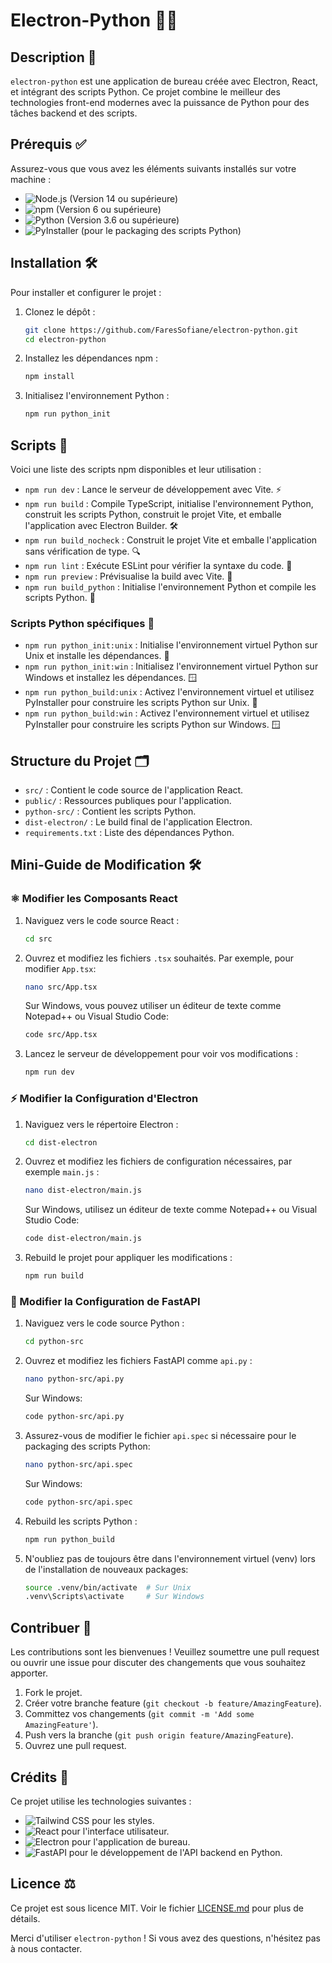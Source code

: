 # Electron-Python 🚀🐍

## Description 📖

`electron-python` est une application de bureau créée avec Electron, React, et intégrant des scripts Python. Ce projet combine le meilleur des technologies front-end modernes avec la puissance de Python pour des tâches backend et des scripts.

## Prérequis ✅

Assurez-vous que vous avez les éléments suivants installés sur votre machine :

- ![Node.js](https://img.shields.io/badge/-Node.js-339933?logo=node.js&logoColor=white) (Version 14 ou supérieure)
- ![npm](https://img.shields.io/badge/-npm-CB3837?logo=npm&logoColor=white) (Version 6 ou supérieure)
- ![Python](https://img.shields.io/badge/-Python-3776AB?logo=python&logoColor=white) (Version 3.6 ou supérieure)
- ![PyInstaller](https://img.shields.io/badge/-PyInstaller-3776AB?logo=python&logoColor=white) (pour le packaging des scripts Python)

## Installation 🛠️

Pour installer et configurer le projet :

1. Clonez le dépôt :
    ```sh
    git clone https://github.com/FaresSofiane/electron-python.git
    cd electron-python
    ```

2. Installez les dépendances npm :
    ```sh
    npm install
    ```

3. Initialisez l'environnement Python :
    ```sh
    npm run python_init
    ```

## Scripts 📜

Voici une liste des scripts npm disponibles et leur utilisation :

- `npm run dev` : Lance le serveur de développement avec Vite. ⚡
- `npm run build` : Compile TypeScript, initialise l'environnement Python, construit les scripts Python, construit le projet Vite, et emballe l'application avec Electron Builder. 🛠️
- `npm run build_nocheck` : Construit le projet Vite et emballe l'application sans vérification de type. 🔍
- `npm run lint` : Exécute ESLint pour vérifier la syntaxe du code. 🧹
- `npm run preview` : Prévisualise la build avec Vite. 👀
- `npm run build_python` : Initialise l'environnement Python et compile les scripts Python. 🐍

### Scripts Python spécifiques 🐍

- `npm run python_init:unix` : Initialise l'environnement virtuel Python sur Unix et installe les dépendances. 🐧
- `npm run python_init:win` : Initialisez l'environnement virtuel Python sur Windows et installez les dépendances. 🪟
- `npm run python_build:unix` : Activez l'environnement virtuel et utilisez PyInstaller pour construire les scripts Python sur Unix. 🐧
- `npm run python_build:win` : Activez l'environnement virtuel et utilisez PyInstaller pour construire les scripts Python sur Windows. 🪟

## Structure du Projet 🗂️

- `src/` : Contient le code source de l'application React.
- `public/` : Ressources publiques pour l'application.
- `python-src/` : Contient les scripts Python.
- `dist-electron/` : Le build final de l'application Electron.
- `requirements.txt` : Liste des dépendances Python.

## Mini-Guide de Modification 🛠️

### ⚛️ Modifier les Composants React

1. Naviguez vers le code source React :
    ```sh
    cd src
    ```

2. Ouvrez et modifiez les fichiers `.tsx` souhaités. Par exemple, pour modifier `App.tsx`:
    ```sh
    nano src/App.tsx
    ```

    Sur Windows, vous pouvez utiliser un éditeur de texte comme Notepad++ ou Visual Studio Code:
    ```sh
    code src/App.tsx
    ```

3. Lancez le serveur de développement pour voir vos modifications :
    ```sh
    npm run dev
    ```

### ⚡ Modifier la Configuration d'Electron

1. Naviguez vers le répertoire Electron :
    ```sh
    cd dist-electron
    ```

2. Ouvrez et modifiez les fichiers de configuration nécessaires, par exemple `main.js` :
    ```sh
    nano dist-electron/main.js
    ```

    Sur Windows, utilisez un éditeur de texte comme Notepad++ ou Visual Studio Code:
    ```sh
    code dist-electron/main.js
    ```

3. Rebuild le projet pour appliquer les modifications :
    ```sh
    npm run build
    ```

### 🚀 Modifier la Configuration de FastAPI

1. Naviguez vers le code source Python :
    ```sh
    cd python-src
    ```

2. Ouvrez et modifiez les fichiers FastAPI comme `api.py` :
    ```sh
    nano python-src/api.py
    ```

    Sur Windows:
    ```sh
    code python-src/api.py
    ```

3. Assurez-vous de modifier le fichier `api.spec` si nécessaire pour le packaging des scripts Python:
    ```sh
    nano python-src/api.spec
    ```

    Sur Windows:
    ```sh
    code python-src/api.spec
    ```

4. Rebuild les scripts Python :
    ```sh
    npm run python_build
    ```

5. N'oubliez pas de toujours être dans l'environnement virtuel (venv) lors de l'installation de nouveaux packages:
    ```sh
    source .venv/bin/activate  # Sur Unix
    .venv\Scripts\activate     # Sur Windows
    ```

## Contribuer 👐

Les contributions sont les bienvenues ! Veuillez soumettre une pull request ou ouvrir une issue pour discuter des changements que vous souhaitez apporter.

1. Fork le projet.
2. Créer votre branche feature (`git checkout -b feature/AmazingFeature`).
3. Committez vos changements (`git commit -m 'Add some AmazingFeature'`).
4. Push vers la branche (`git push origin feature/AmazingFeature`).
5. Ouvrez une pull request.

## Crédits 👏

Ce projet utilise les technologies suivantes :

- ![Tailwind CSS](https://img.shields.io/badge/-Tailwind%20CSS-06B6D4?logo=tailwindcss&logoColor=white) pour les styles.
- ![React](https://img.shields.io/badge/-React-61DAFB?logo=react&logoColor=white) pour l'interface utilisateur.
- ![Electron](https://img.shields.io/badge/-Electron-47848F?logo=electron&logoColor=white) pour l'application de bureau.
- ![FastAPI](https://img.shields.io/badge/-FastAPI-009688?logo=fastapi&logoColor=white) pour le développement de l'API backend en Python.

## Licence ⚖️

Ce projet est sous licence MIT. Voir le fichier [LICENSE.md](LICENSE.md) pour plus de détails.

Merci d'utiliser `electron-python` ! Si vous avez des questions, n'hésitez pas à nous contacter.